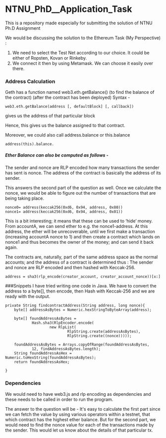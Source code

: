 # NTNU_PhD__Application_Task
This is a repository made especially for submitting the solution of NTNU Ph.D Assignment

We would be discussing the solution to the Ethereum Task (My Perspective) :

1. We need to select the Test Net according to our choice. It could be either of Ropsten, Kovan or Rinkeby.
2. We connect it then by using Metamask. We can choose it easily over there.

### Address Calculation

Geth has a function named web3.eth.getBalance() (to find the balance of the contract)
(after the contract has been deployed)
Syntax - 
```
web3.eth.getBalance(address [, defaultBlock] [, callback]) 
```
gives us the address of that particular block

Hence, this gives us the balance assigned to that contract.

Moreover, we could also call address.balance or this.balance

```
address(this).balance.
```
##### Ether Balance can also be computed as follows -
The sender and nonce are RLP encoded 
how many transactions the sender has sent is nonce. The address of the contract is basically the address of its sender.

This answers the second part of the question as well. Once we calculate the nonce, we would be able to figure out the number of transactions that are  being taking place.
```
nonce0= address(keccak256(0xd6, 0x94, address, 0x80))
nonce1= address(keccak256(0xd6, 0x94, address, 0x01))

```
This is a bit interesting; it means that these can be used to ‘hide’ money. From accountA, we can send ether to e.g. the nonce1-address. At this address, the ether will be unrecoverable, until we first make a transaction (increasing accountA nonce to 1) and then create a contract which lands on nonce1 and thus becomes the owner of the money; and can send it back again.

The contracts are, naturally, part of the same address space as the normal accounts; and the address of a contract is determined thus :
The sender and nonce are RLP encoded and then hashed with Keccak-256.
```
address = sha3(rlp_encode(creator_account, creator_account_nonce))[x:] 

```
###Snippets
I have tried writing one code in Java. We have to convert the address to a byte[], then encode, then Hash with Keccak-256 and we are ready with the output.
```
private String findcontractAddress(String address, long nonce){
    byte[] addressAsBytes = Numeric.hexStringToByteArray(address);

    byte[] foundAddressAsBytes =
            Hash.sha3(RlpEncoder.encode(
                    new RlpList(
                            RlpString.create(addressAsBytes),
                            RlpString.create((nonce)))));

    foundAddressAsBytes = Arrays.copyOfRange(foundAddressAsBytes,
            12, findAddressAsBytes.length);
    String foundAddressAsHex = Numeric.toHexString(foundAddressAsBytes);
    return foundAddressAsHex;
    
}
```
### Dependencies
We would need to have web3.js and rlp encoding as dependencies and these needs to be called in order to run the program.

The answer to the question will be - It's easy to calculate the first part since we can fetch the value by using various operators within a testnet, that which contract has the highest ether balance. But for the second part, we would need to find the nonce value for each of the transactions made by the sender. This would let us know  about the details of that particular tx.


